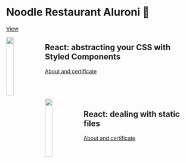 # Noodle Restaurant Aluroni 🍝

[View](https://alura-dive-enock.github.io/noodle_restaurant_aluroni/)

 <img align="left" width="20%" src='https://github.com/alura-dive-enock/certificates/blob/main/Courses/Front_End/React/React_getting_to_know_the_React_Router_library/assets/icon_alura_React:%20conhecendo%20a%20biblioteca%20React%20Router.png?raw=true' />

## React: abstracting your CSS with Styled Components

[About and certificate](https://github.com/alura-dive-enock/certificates/tree/main/Courses/Front_End/React/React_getting_to_know_the_React_Router_library)

<br/>

<br/>

<br/>

 <img align="left" width="20%" src='https://github.com/alura-dive-enock/certificates/blob/main/Courses/Front_End/React/React_dealing_with_static_files/assets/icon_alura_React:%20lidando%20com%20arquivos%20est%C3%A1ticos.png?raw=true' />

## React: dealing with static files

[About and certificate](https://github.com/alura-dive-enock/certificates/tree/main/Courses/Front_End/React/React_dealing_with_static_files)
